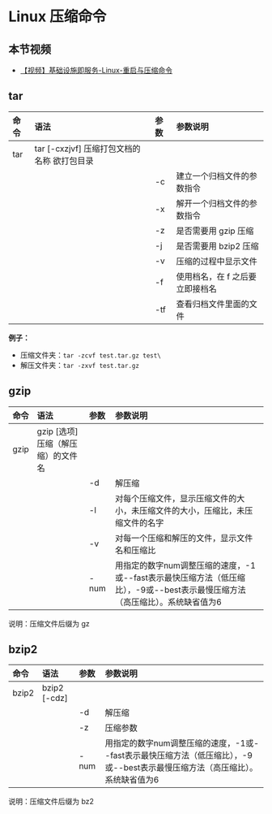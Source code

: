 # Linux 压缩命令

## 本节视频

- [【视频】基础设施即服务-Linux-重启与压缩命令](https://www.bilibili.com/video/av27165291/)

## tar

| 命令 | 语法                                        | 参数 | 参数说明                        |
| :--- | :------------------------------------------ | :--- | :------------------------------ |
| tar  | tar [-cxzjvf] 压缩打包文档的名称 欲打包目录 |      |                                 |
|      |                                             | -c   | 建立一个归档文件的参数指令      |
|      |                                             | -x   | 解开一个归档文件的参数指令      |
|      |                                             | -z   | 是否需要用 gzip 压缩            |
|      |                                             | -j   | 是否需要用 bzip2 压缩           |
|      |                                             | -v   | 压缩的过程中显示文件            |
|      |                                             | -f   | 使用档名，在 f 之后要立即接档名 |
|      |                                             | -tf  | 查看归档文件里面的文件          |

**例子：**

- 压缩文件夹：`tar -zcvf test.tar.gz test\`
- 解压文件夹：`tar -zxvf test.tar.gz`

## gzip

| 命令 | 语法                               | 参数 | 参数说明                                                     |
| :--- | :--------------------------------- | :--- | :----------------------------------------------------------- |
| gzip | gzip [选项] 压缩（解压缩）的文件名 |      |                                                              |
|      |                                    | -d   | 解压缩                                                       |
|      |                                    | -l   | 对每个压缩文件，显示压缩文件的大小，未压缩文件的大小，压缩比，未压缩文件的名字 |
|      |                                    | -v   | 对每一个压缩和解压的文件，显示文件名和压缩比                 |
|      |                                    | -num | 用指定的数字num调整压缩的速度，-1或--fast表示最快压缩方法（低压缩比），-9或--best表示最慢压缩方法（高压缩比）。系统缺省值为6 |

说明：压缩文件后缀为 gz

## bzip2

| 命令  | 语法         | 参数 | 参数说明                                                     |
| :---- | :----------- | :--- | :----------------------------------------------------------- |
| bzip2 | bzip2 [-cdz] |      |                                                              |
|       |              | -d   | 解压缩                                                       |
|       |              | -z   | 压缩参数                                                     |
|       |              | -num | 用指定的数字num调整压缩的速度，-1或--fast表示最快压缩方法（低压缩比），-9或--best表示最慢压缩方法（高压缩比）。系统缺省值为6 |

说明：压缩文件后缀为 bz2